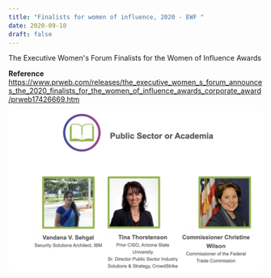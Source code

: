 ```yaml
---
title: "Finalists for women of influence, 2020 - EWF "
date: 2020-09-10
draft: false
---
```


The Executive Women's Forum Finalists for the Women of Influence Awards

**Reference**
https://www.prweb.com/releases/the_executive_women_s_forum_announces_the_2020_finalists_for_the_women_of_influence_awards_corporate_award/prweb17426669.htm


![ewf](/images/ewf.png)